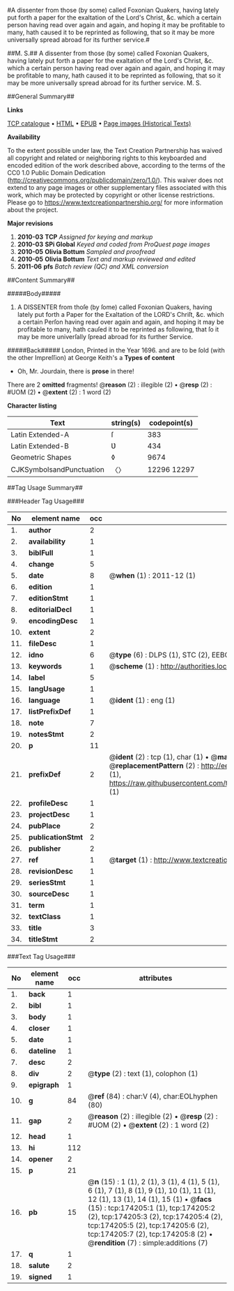 #A dissenter from those (by some) called Foxonian Quakers, having lately put forth a paper for the exaltation of the Lord's Christ, &c. which a certain person having read over again and again, and hoping it may be profitable to many, hath caused it to be reprinted as following, that so it may be more universally spread abroad for its further service.#

##M. S.##
A dissenter from those (by some) called Foxonian Quakers, having lately put forth a paper for the exaltation of the Lord's Christ, &c. which a certain person having read over again and again, and hoping it may be profitable to many, hath caused it to be reprinted as following, that so it may be more universally spread abroad for its further service.
M. S.

##General Summary##

**Links**

[TCP catalogue](http://www.ota.ox.ac.uk/tcp/)  • 
[HTML](http://tei.it.ox.ac.uk/tcp/Texts-HTML/free/B05/B05222.html)  • 
[EPUB](http://tei.it.ox.ac.uk/tcp/Texts-EPUB/free/B05/B05222.epub) • 
[Page images (Historical Texts)](https://historicaltexts.jisc.ac.uk/eebo-49520974e)

**Availability**

To the extent possible under law, the Text Creation Partnership has waived all copyright and related or neighboring rights to this keyboarded and encoded edition of the work described above, according to the terms of the CC0 1.0 Public Domain Dedication (http://creativecommons.org/publicdomain/zero/1.0/). This waiver does not extend to any page images or other supplementary files associated with this work, which may be protected by copyright or other license restrictions. Please go to https://www.textcreationpartnership.org/ for more information about the project.

**Major revisions**

1. __2010-03__ __TCP__ *Assigned for keying and markup*
1. __2010-03__ __SPi Global__ *Keyed and coded from ProQuest page images*
1. __2010-05__ __Olivia Bottum__ *Sampled and proofread*
1. __2010-05__ __Olivia Bottum__ *Text and markup reviewed and edited*
1. __2011-06__ __pfs__ *Batch review (QC) and XML conversion*

##Content Summary##

#####Body#####

1. A DISSENTER from thoſe (by ſome) called Foxonian Quakers, having lately put forth a Paper for the Exaltation of the LORD's Chriſt, &c. which a certain Perſon having read over again and again, and hoping it may be profitable to many, hath cauſed it to be reprinted as following, that ſo it may be more univerſally ſpread abroad for its further Service.

#####Back#####
London, Printed in the Year 1696. and are to be ſold (with the other Impreſſion) at George Keith's a
**Types of content**

  * Oh, Mr. Jourdain, there is **prose** in there!

There are 2 **omitted** fragments! 
 @__reason__ (2) : illegible (2)  •  @__resp__ (2) : #UOM (2)  •  @__extent__ (2) : 1 word (2)

**Character listing**


|Text|string(s)|codepoint(s)|
|---|---|---|
|Latin Extended-A|ſ|383|
|Latin Extended-B|Ʋ|434|
|Geometric Shapes|◊|9674|
|CJKSymbolsandPunctuation|〈〉|12296 12297|

##Tag Usage Summary##

###Header Tag Usage###

|No|element name|occ|attributes|
|---|---|---|---|
|1.|__author__|2||
|2.|__availability__|1||
|3.|__biblFull__|1||
|4.|__change__|5||
|5.|__date__|8| @__when__ (1) : 2011-12 (1)|
|6.|__edition__|1||
|7.|__editionStmt__|1||
|8.|__editorialDecl__|1||
|9.|__encodingDesc__|1||
|10.|__extent__|2||
|11.|__fileDesc__|1||
|12.|__idno__|6| @__type__ (6) : DLPS (1), STC (2), EEBO-CITATION (1), OCLC (1), VID (1)|
|13.|__keywords__|1| @__scheme__ (1) : http://authorities.loc.gov/ (1)|
|14.|__label__|5||
|15.|__langUsage__|1||
|16.|__language__|1| @__ident__ (1) : eng (1)|
|17.|__listPrefixDef__|1||
|18.|__note__|7||
|19.|__notesStmt__|2||
|20.|__p__|11||
|21.|__prefixDef__|2| @__ident__ (2) : tcp (1), char (1)  •  @__matchPattern__ (2) : ([0-9\-]+):([0-9IVX]+) (1), (.+) (1)  •  @__replacementPattern__ (2) : http://eebo.chadwyck.com/downloadtiff?vid=$1&page=$2 (1), https://raw.githubusercontent.com/textcreationpartnership/Texts/master/tcpchars.xml#$1 (1)|
|22.|__profileDesc__|1||
|23.|__projectDesc__|1||
|24.|__pubPlace__|2||
|25.|__publicationStmt__|2||
|26.|__publisher__|2||
|27.|__ref__|1| @__target__ (1) : http://www.textcreationpartnership.org/docs/. (1)|
|28.|__revisionDesc__|1||
|29.|__seriesStmt__|1||
|30.|__sourceDesc__|1||
|31.|__term__|1||
|32.|__textClass__|1||
|33.|__title__|3||
|34.|__titleStmt__|2||


###Text Tag Usage###

|No|element name|occ|attributes|
|---|---|---|---|
|1.|__back__|1||
|2.|__bibl__|1||
|3.|__body__|1||
|4.|__closer__|1||
|5.|__date__|1||
|6.|__dateline__|1||
|7.|__desc__|2||
|8.|__div__|2| @__type__ (2) : text (1), colophon (1)|
|9.|__epigraph__|1||
|10.|__g__|84| @__ref__ (84) : char:V (4), char:EOLhyphen (80)|
|11.|__gap__|2| @__reason__ (2) : illegible (2)  •  @__resp__ (2) : #UOM (2)  •  @__extent__ (2) : 1 word (2)|
|12.|__head__|1||
|13.|__hi__|112||
|14.|__opener__|2||
|15.|__p__|21||
|16.|__pb__|15| @__n__ (15) : 1 (1), 2 (1), 3 (1), 4 (1), 5 (1), 6 (1), 7 (1), 8 (1), 9 (1), 10 (1), 11 (1), 12 (1), 13 (1), 14 (1), 15 (1)  •  @__facs__ (15) : tcp:174205:1 (1), tcp:174205:2 (2), tcp:174205:3 (2), tcp:174205:4 (2), tcp:174205:5 (2), tcp:174205:6 (2), tcp:174205:7 (2), tcp:174205:8 (2)  •  @__rendition__ (7) : simple:additions (7)|
|17.|__q__|1||
|18.|__salute__|2||
|19.|__signed__|1||
